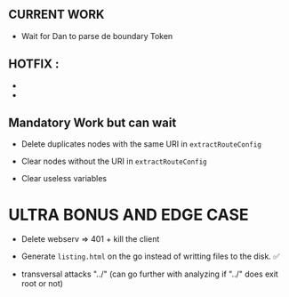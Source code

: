 ## CURRENT WORK
- Wait for Dan to parse de boundary Token

## HOTFIX :
-
-


## Mandatory Work but can wait
- Delete duplicates nodes with the same URI in `extractRouteConfig`

- Clear nodes without the URI in `extractRouteConfig`

- Clear useless variables



# ULTRA BONUS AND EDGE CASE
- Delete webserv => 401 + kill the client

- Generate `listing.html` on the go instead of writting files to the disk. ✅

- transversal attacks "../" (can go further with analyzing if "../" does exit root or not)
